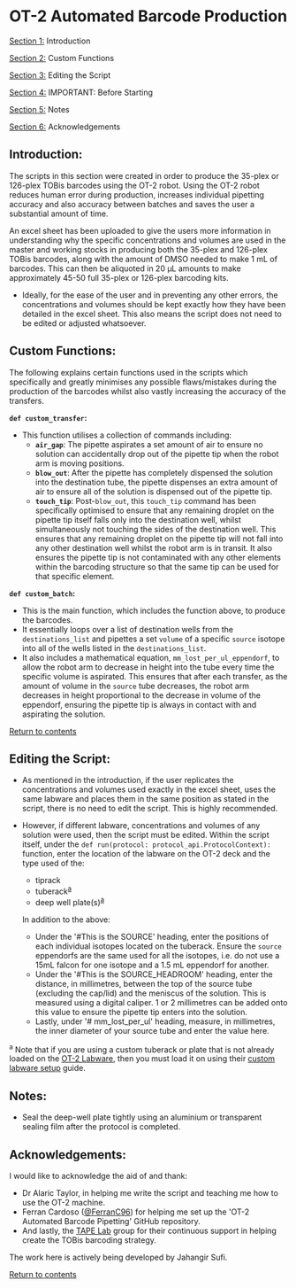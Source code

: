 # OT-2 Automated Barcode Production

<sup name=" "></sup>

[Section 1:](#Link1) Introduction

[Section 2:](#Link2) Custom Functions

[Section 3:](#Link3) Editing the Script

[Section 4:](#Link4) IMPORTANT: Before Starting

[Section 5:](#Link5) Notes

[Section 6:](#Link6) Acknowledgements


## Introduction<sup name="Link1"></sup>:

The scripts in this section were created in order to produce the 35-plex or 126-plex TOBis barcodes using the OT-2 robot. Using the OT-2 robot reduces human error during production, increases individual pipetting accuracy and also accuracy between batches and saves the user a substantial amount of time.

An excel sheet has been uploaded to give the users more information in understanding why the specific concentrations and volumes are used in the master and working stocks in producing both the 35-plex and 126-plex TOBis barcodes, along with the amount of DMSO needed to make 1 mL of barcodes. This can then be aliquoted in 20 µL amounts to make approximately 45-50 full 35-plex or 126-plex barcoding kits.
- Ideally, for the ease of the user and in preventing any other errors, the concentrations and volumes should be kept exactly how they have been detailed in the excel sheet. This also means the script does not need to be edited or adjusted whatsoever.


## Custom Functions<sup name="Link2"></sup>:

The following explains certain functions used in the scripts which specifically and greatly minimises any possible flaws/mistakes during the production of the barcodes whilst also vastly increasing the accuracy of the transfers.

**`def custom_transfer`:**
- This function utilises a collection of commands including:
    - **`air_gap`**: The pipette aspirates a set amount of air to ensure no solution can accidentally drop out of the pipette tip when the robot arm is moving positions.
    - **`blow_out`**: After the pipette has completely dispensed the solution into the destination tube, the pipette dispenses an extra amount of air to ensure all of the solution is dispensed out of the pipette tip.
    - **`touch_tip`**: Post-`blow_out`, this `touch_tip` command has been specifically optimised to ensure that any remaining droplet on the pipette tip itself falls only into the destination well, whilst simultaneously not touching the sides of the destination well. This ensures that any remaining droplet on the pipette tip will not fall into any other destination well whilst the robot arm is in transit. It also ensures the pipette tip is not contaminated with any other elements within the barcoding structure so that the same tip can be used for that specific element. 


**`def custom_batch`:**
- This is the main function, which includes the function above, to produce the barcodes.
- It essentially loops over a list of destination wells from the `destinations_list` and pipettes a set `volume` of a specific `source` isotope into all of the wells listed in the `destinations_list`.
- It also includes a mathematical equation, `mm_lost_per_ul_eppendorf`, to allow the robot arm to decrease in height into the tube every time the specific volume is aspirated. This ensures that after each transfer, as the amount of volume in the `source` tube decreases, the robot arm decreases in height proportional to the decrease in volume of the eppendorf, ensuring the pipette tip is always in contact with and aspirating the solution.

[Return to contents](# )



## Editing the Script<sup name="Link3"></sup>:

- As mentioned in the introduction, if the user replicates the concentrations and volumes used exactly in the excel sheet, uses the same labware and places them in the same position as stated in the script, there is no need to edit the script. This is highly recommended.

- However, if different labware, concentrations and volumes of any solution were used, then the script must be edited. Within the script itself, under the `def run(protocol: protocol_api.ProtocolContext):` function, enter the location of the labware on the OT-2 deck and the type used of the:
    - tiprack
    - tuberack<sup>[a](#subfootnote)</sup>
    - deep well plate(s)<sup>[a](#subfootnote)</sup>

    In addition to the above:
    - Under the '#This is the SOURCE' heading, enter the positions of each individual isotopes located on the tuberack. Ensure the `source` eppendorfs are the same used for all the isotopes, i.e. do not use a 15mL falcon for one isotope and a 1.5 mL eppendorf for another.
    - Under the '#This is the SOURCE_HEADROOM' heading, enter the distance, in millimetres, between the top of the source tube (excluding the cap/lid) and the meniscus of the solution. This is measured using a digital caliper. 1 or 2 millimetres can be added onto this value to ensure the pipette tip enters into the solution.
    - Lastly, under  '# mm_lost_per_ul' heading, measure, in millimetres, the inner diameter of your source tube and enter the value here.

<sup name="subfootnote">a</sup> Note that if you are using a custom tuberack or plate that is not already loaded on the [OT-2 Labware](https://docs.opentrons.com/v2/new_labware.html), then you must load it on using their [custom labware setup](https://labware.opentrons.com/create/) guide.



<!-- 
## IMPORTANT: Before Starting<sup name="Link4"></sup>

the same consumables **(WRITE DOWN A LIST OF CONSUMABLES ON A WORD DOCUMENT!!)**

[Return to contents](# )
 -->



## Notes<sup name="Link5"></sup>:

- Seal the deep-well plate tightly using an aluminium or transparent sealing film after the protocol is completed.





## Acknowledgements<sup name="Link6"></sup>:

I would like to acknowledge the aid of and thank:
- Dr Alaric Taylor, in helping me write the script and teaching me how to use the OT-2 machine.
- Ferran Cardoso ([@FerranC96](https://github.com/FerranC96)) for helping me set up the 'OT-2 Automated Barcode Pipetting' GitHub repository. 
- And lastly, the [TAPE Lab](http://tape-lab.com/lab) group for their continuous support in helping create the TOBis barcoding strategy.

The work here is actively being developed by Jahangir Sufi.

[Return to contents](# )
